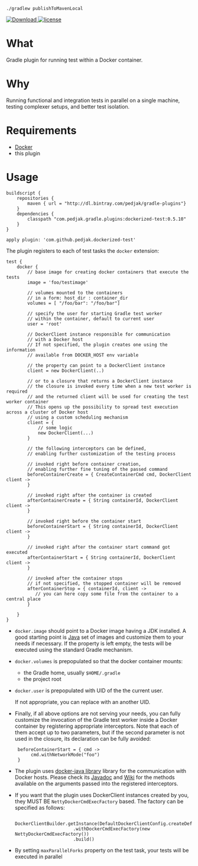 `./gradlew publishToMavenLocal`


[![Download](https://api.bintray.com/packages/pedjak/gradle-plugins/dockerized-test/images/download.svg) ](https://bintray.com/pedjak/gradle-plugins/dockerized-test/_latestVersion)
[![license](https://img.shields.io/github/license/pedjak/gradle-dockerized-test-plugin.svg)]()

What
====

Gradle plugin for running test within a Docker container.

Why
===

Running functional and integration tests in parallel on a single machine,
testing complexer setups, and better test isolation.

Requirements
============

* [Docker](http://www.docker.com)
* this plugin

Usage
=====



    buildscript {
        repositories {
            maven { url = "http://dl.bintray.com/pedjak/gradle-plugins"}
        }
        dependencies {
            classpath "com.pedjak.gradle.plugins:dockerized-test:0.5.10"
        }
    }
    
    apply plugin: 'com.github.pedjak.dockerized-test'


The plugin registers to each of test tasks the `docker` extension:

    test {
        docker {
            // base image for creating docker containers that execute the tests
            image = 'foo/testimage' 
            
            // volumes mounted to the containers
            // in a form: host_dir : container_dir
            volumes = [ "/foo/bar": "/foo/bar"] 
            
            // specify the user for starting Gradle test worker 
            // within the container, default to current user
            user = 'root' 
            
            // DockerClient instance responsible for communication
            // with a Docker host
            // If not specified, the plugin creates one using the information
            // available from DOCKER_HOST env variable
            
            // the property can point to a DockerClient instance
            client = new DockerClient(..)
            
            // or to a closure that returns a DockerClient instance
            // the closure is invoked every time when a new test worker is required
            // and the returned client will be used for creating the test worker container
            // This opens up the possibility to spread test execution across a cluster of Docker host
            // using a custom scheduling mechanism
            client = {
                // some logic
                new DockerClient(...)
            }
            
            // the following interceptors can be defined,
            // enabling further customization of the testing process
            
            // invoked right before container creation, 
            // enabling further fine tuning of the passed command
            beforeContainerCreate = { CreateContainerCmd cmd, DockerClient client ->
            }
            
            // invoked right after the container is created
            afterContainerCreate = { String containerId, DockerClient client ->
            }
            
            // invoked right before the container start
            beforeContainerStart = { String containerId, DockerClient client ->
            }
            
            // invoked right after the container start command got executed
            afterContainerStart = { String containerId, DockerClient client ->
            }

            // invoked after the container stops
            // if not specified, the stopped container will be removed
            afterContainerStop = { containerId, client ->
               // you can here copy some file from the container to a central place
            }
            
        }
    }
    
* `docker.image` should point to a Docker image having a JDK installed. A good starting point is 
[Java](https://hub.docker.com/_/java/) set of images and customize
them to your needs if necessary.  If the property is left empty, the tests will be executed
using the standard Gradle mechanism.

* `docker.volumes` is prepopulated so that the docker container mounts:
    * the Gradle home, usually `$HOME/.gradle`
    * the project root
    
* `docker.user` is prepopulated with UID of the the current user.
 
    If not appropriate, you can replace with an another UID.
    
* Finally, if all above options are not serving your needs, you can fully customize
the invocation of the Gradle test worker inside a Docker container by registering
appropriate interceptors. Note that each of them accept up to two parameters, but if the second parameter
is not used in the closure, its declaration can be fully avoided:

       beforeContainerStart = { cmd ->
            cmd.withNetworkMode("foo")
       }

* The plugin uses [docker-java library](https://github.com/docker-java/docker-java) library for the communication with Docker hosts.
Please check its [Javadoc](https://mavenbrowse.pauldoo.com/central/com/github/docker-java/docker-java/3.0.6/docker-java-3.0.6-javadoc.jar/-/index.html)
and [Wiki](https://github.com/docker-java/docker-java/wiki) for the methods available on the arguments passed into the registered interceptors.

* If you want that the plugin uses DockerClient instances created by you, they MUST BE `NettyDockerCmdExecFactory`
based. The factory can be specified as follows:

        DockerClientBuilder.getInstance(DefaultDockerClientConfig.createDefaultConfigBuilder())
                            .withDockerCmdExecFactory(new NettyDockerCmdExecFactory())
                            .build()
   
* By setting `maxParallelForks` property on the test task, your tests will be executed in parallel
 
